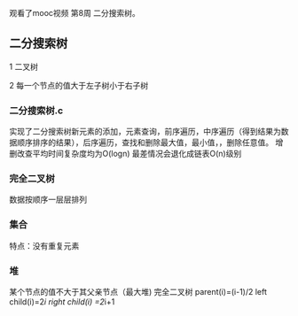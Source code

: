 观看了mooc视频 第8周 二分搜索树。



## 二分搜索树
1 二叉树

2 每一个节点的值大于左子树小于右子树
### 二分搜索树.c
实现了二分搜索树新元素的添加，元素查询，前序遍历，中序遍历（得到结果为数据顺序排序的结果），后序遍历，查找和删除最大值，最小值，，删除任意值。
增删改查平均时间复杂度均为O(logn) 最差情况会退化成链表O(n)级别
### 完全二叉树
数据按顺序一层层排列
### 集合
特点：没有重复元素
### 堆
某个节点的值不大于其父亲节点（最大堆)
完全二叉树
parent(i)=(i-1)/2
left child(i)=2*i
right child(i) =2*i+1

